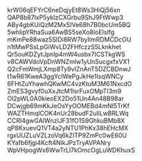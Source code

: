 krW06qEFYrC6neDqjyEt8Ws3HiQj56xn
QAP8b87lxP5ykIzCXGrbu9ShJ9FtWwp3
ABy4gbKUiQzM2MxSIVe68h7B0bcUm5BQ
5whIipYRhaSua6AwBS5seXo8loEIsIfg
mKmPe88waz5SIDi8RW7byIlmRDMCDcOU
n1tMwPSsLpGiWvLD2FHfczzS5Lknkhet
Qr5ouKDZytJpnIp4mW4usbx7ICSTkgWS
v8CAWVdoVpDnWNZmlw1yUnSucgxfxVX1
Q2cFmWmjLXmp8Ty9vIZnAnT5DZCBDnwJ
t1wR61KweA3ggYclWePgJkHe1IsqWNCy
6FHtZuYhawhQKwMC4vzKtuM3M61NxcdO
ZmES3gvyf0uXxJtcM1IsrFuxOMpTI3m9
Ol2pWL0A0kieoEX2Do51Un4An48B98ar
DCwjgb69mKkJeOsYyOOMEBd4mNI5TrKf
WAZTHmqlCOK4nUr28budF2uliLwBRLWq
CCRI4gwGAIWnzlJF31fO1S9GhkuBMb8X
qP8KxuevQ1VT4a2yNTU1PhKx38hEHcMX
rgxUUZLuVZLzoVq6kZlTP9ZmPc0wE60U
KYafb6fjgi4Kcft4NlkJPzTryAVPANry
WpVHpogWx6WwTrLl7kOmcOgLuWDKhuxS
